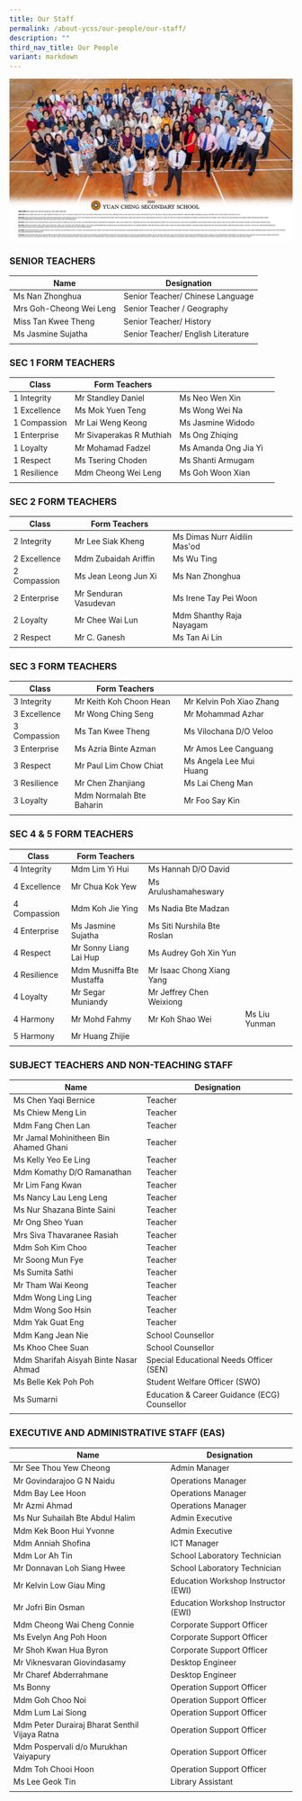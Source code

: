 ```yaml
---
title: Our Staff
permalink: /about-ycss/our-people/our-staff/
description: ""
third_nav_title: Our People
variant: markdown
---
```

![](/images/all%20staff%20(70%20x%2040cm)_v4-min.jpg)

### SENIOR TEACHERS

| Name | Designation |
| --- | --- |
| Ms Nan Zhonghua| Senior Teacher/ Chinese Language |
| Mrs Goh-Cheong Wei Leng | Senior Teacher / Geography |
| Miss Tan Kwee Theng | Senior Teacher/ History |
| Ms Jasmine Sujatha | Senior Teacher/ English Literature ||
| | |

### SEC 1 FORM TEACHERS

| Class | Form Teachers |  |  |
|---|---|---|---|
| 1 Integrity | Mr Standley Daniel | Ms Neo Wen Xin |  |
| 1 Excellence | Ms Mok Yuen Teng | Ms Wong Wei Na  |  |
| 1 Compassion | Mr Lai Weng Keong | Ms Jasmine Widodo |  |
| 1 Enterprise | Mr Sivaperakas R Muthiah |  Ms Ong Zhiqing| |
| 1 Loyalty | Mr Mohamad Fadzel  | Ms Amanda Ong Jia Yi |  |
| 1 Respect | Ms Tsering Choden | Ms Shanti Armugam |  |
| 1 Resilience | Mdm Cheong Wei Leng | Ms Goh Woon Xian
| | | | |

### SEC 2 FORM TEACHERS

| Class | Form Teachers |  |  |
| --- | --- | --- | --- |
| 2 Integrity | Mr Lee Siak Kheng | Ms Dimas Nurr Aidilin Mas'od |  |
| 2 Excellence | Mdm Zubaidah Ariffin | Ms Wu Ting |
| 2 Compassion| Ms Jean Leong Jun Xi | Ms Nan Zhonghua |  |
| 2 Enterprise | Mr Senduran Vasudevan | Ms Irene Tay Pei Woon |  |
| 2 Loyalty  | Mr Chee Wai Lun  | Mdm Shanthy Raja Nayagam  | 
| 2 Respect | Mr C. Ganesh | Ms Tan Ai Lin |   
| | | 

### SEC 3 FORM TEACHERS

| Class | Form Teachers |  |  |
| --- | --- | --- | --- |
| 3 Integrity | Mr Keith Koh Choon Hean | Mr Kelvin Poh Xiao Zhang |  |
| 3 Excellence | Mr Wong Ching Seng | Mr Mohammad Azhar |  | 
| 3 Compassion | Ms Tan Kwee Theng | Ms Vilochana D/O Veloo |  |
| 3 Enterprise | Ms Azria Binte Azman  | Mr Amos Lee Canguang
| 3 Respect | Mr Paul Lim Chow Chiat | Ms Angela Lee Mui Huang  |
| 3 Resilience | Mr Chen Zhanjiang | Ms Lai Cheng Man |
| 3 Loyalty | Mdm Normalah Bte Baharin | Mr Foo Say Kin |
| | |

### SEC 4 & 5 FORM TEACHERS

| Class | Form Teachers |  |  | 
|---|---|---|---|
| 4 Integrity | Mdm Lim Yi Hui | Ms Hannah D/O David  |
| 4 Excellence  | Mr Chua Kok Yew | Ms Arulushamaheswary |  |
| 4 Compassion | Mdm Koh Jie Ying | Ms Nadia Bte Madzan |  |
| 4 Enterprise | Ms Jasmine Sujatha | Ms Siti Nurshila Bte Roslan|  |
| 4 Respect | Mr Sonny Liang Lai Hup | Ms Audrey Goh Xin Yun   |
| 4 Resilience | Mdm Musniffa Bte Mustaffa | Mr Isaac Chong Xiang Yang |   
| 4 Loyalty | Mr Segar Muniandy | Mr Jeffrey Chen Weixiong |  |
| 4 Harmony | Mr Mohd Fahmy | Mr Koh Shao Wei| Ms Liu Yunman| |
|5 Harmony | Mr Huang Zhijie |
| | |

### SUBJECT TEACHERS AND NON-TEACHING STAFF

| Name | Designation |
| --- | --- |
| Ms Chen Yaqi Bernice | Teacher |
| Ms Chiew Meng Lin | Teacher|
| Mdm Fang Chen Lan  | Teacher  |
| Mr Jamal Mohinitheen Bin Ahamed Ghani | Teacher |
| Ms Kelly Yeo Ee Ling | Teacher |
| Mdm Komathy D/O Ramanathan | Teacher  |
| Mr Lim Fang Kwan | Teacher |
| Ms Nancy Lau Leng Leng | Teacher |
| Ms Nur Shazana Binte Saini | Teacher |
| Mr Ong Sheo Yuan | Teacher |
| Mrs Siva Thavaranee Rasiah | Teacher |
| Mdm Soh Kim Choo | Teacher |
| Mr Soong Mun Fye | Teacher|
| Ms Sumita Sathi | Teacher |
| Mr Tham Wai Keong | Teacher |
| Mdm Wong Ling Ling | Teacher |
| Mdm Wong Soo Hsin | Teacher |
| Mdm Yak Guat Eng | Teacher |
| Mdm Kang Jean Nie | School Counsellor |
| Ms Khoo Chee Suan | School Counsellor |
| Mdm Sharifah Aisyah Binte Nasar Ahmad | Special Educational Needs Officer (SEN) |
| Ms Belle Kek Poh Poh | Student Welfare Officer (SWO) |
| Ms Sumarni | Education & Career Guidance (ECG) Counsellor|
| | |

### EXECUTIVE AND ADMINISTRATIVE STAFF (EAS)

| Name | Designation |
| --- | --- |
| Mr See Thou Yew Cheong | Admin Manager |
| Mr Govindarajoo G N Naidu | Operations Manager |
| Mdm Bay Lee Hoon | Operations Manager |
|Mr Azmi Ahmad | Operations Manager|
| Ms Nur Suhailah Bte Abdul Halim | Admin Executive |
| Mdm Kek Boon Hui Yvonne | Admin Executive |
| Mdm Anniah Shofina | ICT Manager |
| Mdm Lor Ah Tin | School Laboratory Technician |
| Mr Donnavan Loh Siang Hwee | School Laboratory Technician |
| Mr Kelvin Low Giau Ming | Education Workshop Instructor (EWI) |
| Mr Jofri Bin Osman | Education Workshop Instructor (EWI) |
| Mdm Cheong Wai Cheng Connie | Corporate Support Officer |
| Ms Evelyn Ang Poh Hoon | Corporate Support Officer |
| Mr Shoh Kwan Hua Byron | Corporate Support Officer
| Mr Viknesvaran Giovindasamy | Desktop Engineer |
| Mr Charef Abderrahmane | Desktop Engineer |
| Ms Bonny | Operation Support Officer
| Mdm Goh Choo Noi  | Operation Support Officer  |
| Mdm Lum Lai Siong  | Operation Support Officer  |
| Mdm Peter Durairaj Bharat Senthil Vijaya Ratna  | Operation Support Officer  |
| Mdm Pospervali d/o Murukhan Vaiyapury  | Operation Support Officer  |
| Mdm Toh Chooi Hoon  | Operation Support Officer  |
| Ms Lee Geok Tin  | Library Assistant  |
| | |